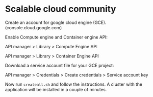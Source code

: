 # Scalable cloud community

Create an account for google cloud engine (GCE). (console.cloud.google.com)

Enable Compute engine and Container engine API:

API manager > Library > Compute Engine API

API manager > Library > Container Engine API

Download a service account file for your GCE project:

API manager > Credentials > Create credentials > Service account key

Now run `createall.sh` and follow the instructions. A cluster with the application will be installed in a couple of minutes.
